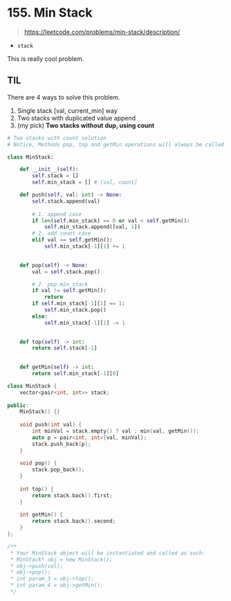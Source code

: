 # 155. Min Stack
> https://leetcode.com/problems/min-stack/description/

- `stack`

This is really cool problem.


## TIL
There are 4 ways to solve this problem.

1. Single stack [val, current_min] way
2. Two stacks with duplicated value append
3. (my pick) **Two stacks without dup, using count**



```py
# Two stacks with count solution
# Notice, Methods pop, top and getMin operations will always be called on non-empty stacks.

class MinStack:

    def __init__(self):
        self.stack = []
        self.min_stack = [] # [val, count]

    def push(self, val: int) -> None:
        self.stack.append(val)
        
        # 1. append case
        if len(self.min_stack) == 0 or val < self.getMin():
            self.min_stack.append([val, 1])
        # 2. add count case
        elif val == self.getMin():
            self.min_stack[-1][1] += 1
            

    def pop(self) -> None:
        val = self.stack.pop()

        # 2. pop min_stack
        if val != self.getMin():
            return
        if self.min_stack[-1][1] == 1:
            self.min_stack.pop()
        else:
            self.min_stack[-1][1] -= 1
                  

    def top(self) -> int:
        return self.stack[-1]
        

    def getMin(self) -> int:
        return self.min_stack[-1][0]
```

```cpp
class MinStack {
    vector<pair<int, int>> stack;
    
public:
    MinStack() {}
    
    void push(int val) {
        int minVal = stack.empty() ? val : min(val, getMin());
        auto p = pair<int, int>{val, minVal};
        stack.push_back(p);        
    }
    
    void pop() {
        stack.pop_back();
    }
    
    int top() {
        return stack.back().first;
    }
    
    int getMin() {
        return stack.back().second;
    }
};

/**
 * Your MinStack object will be instantiated and called as such:
 * MinStack* obj = new MinStack();
 * obj->push(val);
 * obj->pop();
 * int param_3 = obj->top();
 * int param_4 = obj->getMin();
 */
```